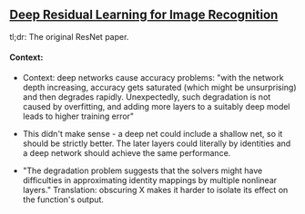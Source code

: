 ## [Deep Residual Learning for Image Recognition](https://arxiv.org/pdf/1512.03385.pdf)

tl;dr: The original ResNet paper.

#### Context:

* Context: deep networks cause accuracy problems: "with the network depth increasing, accuracy gets saturated (which might be unsurprising) and then degrades rapidly. Unexpectedly, such degradation is not caused by overfitting, and adding more layers to a suitably deep model leads to higher training error"

* This didn't make sense - a deep net could include a shallow net, so it should be strictly better. The later layers could literally by identities and a deep network should achieve the same performance.

* "The degradation problem suggests that the solvers might have difficulties in approximating identity mappings by multiple nonlinear layers." Translation: obscuring X makes it harder to isolate its effect on the function's output.
